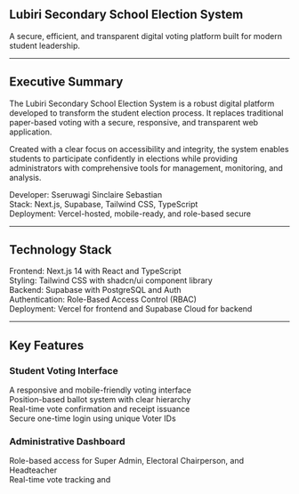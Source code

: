 ## Lubiri Secondary School Election System

A secure, efficient, and transparent digital voting platform built for modern student leadership.

---

## Executive Summary

The Lubiri Secondary School Election System is a robust digital platform developed to transform the student election process. It replaces traditional paper-based voting with a secure, responsive, and transparent web application.

Created with a clear focus on accessibility and integrity, the system enables students to participate confidently in elections while providing administrators with comprehensive tools for management, monitoring, and analysis.

Developer: Sseruwagi Sinclaire Sebastian  
Stack: Next.js, Supabase, Tailwind CSS, TypeScript  
Deployment: Vercel-hosted, mobile-ready, and role-based secure  

---

## Technology Stack

Frontend: Next.js 14 with React and TypeScript  
Styling: Tailwind CSS with shadcn/ui component library  
Backend: Supabase with PostgreSQL and Auth  
Authentication: Role-Based Access Control (RBAC)  
Deployment: Vercel for frontend and Supabase Cloud for backend  

---

## Key Features

### Student Voting Interface

A responsive and mobile-friendly voting interface  
Position-based ballot system with clear hierarchy  
Real-time vote confirmation and receipt issuance  
Secure one-time login using unique Voter IDs  

### Administrative Dashboard

Role-based access for Super Admin, Electoral Chairperson, and Headteacher  
Real-time vote tracking and

